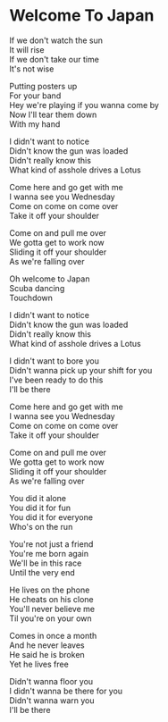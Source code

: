 # Welcome To Japan  

If we don't watch the sun  
It will rise  
If we don't take our time  
It's not wise  

Putting posters up  
For your band  
Hey we're playing if you wanna come by  
Now I'll tear them down  
With my hand  

I didn't want to notice  
Didn't know the gun was loaded  
Didn't really know this  
What kind of asshole drives a Lotus  

Come here and go get with me  
I wanna see you Wednesday  
Come on come on come over  
Take it off your shoulder  

Come on and pull me over  
We gotta get to work now  
Sliding it off your shoulder  
As we're falling over  

Oh welcome to Japan  
Scuba dancing  
Touchdown  

I didn't want to notice  
Didn't know the gun was loaded  
Didn't really know this  
What kind of asshole drives a Lotus  

I didn't want to bore you  
Didn't wanna pick up your shift for you  
I've been ready to do this  
I'll be there  

Come here and go get with me  
I wanna see you Wednesday  
Come on come on come over  
Take it off your shoulder  

Come on and pull me over  
We gotta get to work now  
Sliding it off your shoulder  
As we're falling over  

You did it alone  
You did it for fun  
You did it for everyone  
Who's on the run  

You're not just a friend  
You're me born again  
We'll be in this race  
Until the very end  

He lives on the phone  
He cheats on his clone  
You'll never believe me  
Til you're on your own  

Comes in once a month  
And he never leaves  
He said he is broken  
Yet he lives free  

Didn't wanna floor you  
I didn't wanna be there for you  
Didn't wanna warn you  
I'll be there  
